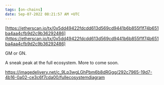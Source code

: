 ```yaml
---
tags: [on-chains]
date: Sep-07-2022 08:21:57 AM +UTC
---
```


[https://etherscan.io/tx/0x5dd49422fdcdd613d569cd9441b6b855f1f74b651ba4aa4cfb9d2c9b36292486](https://etherscan.io/tx/0x5dd49422fdcdd613d569cd9441b6b855f1f74b651ba4aa4cfb9d2c9b36292486)

GM or GN.

A sneak peak at the full ecosystem. More to come soon.

https://imagedelivery.net/c_9Lp3wgLGhPbm6b8dRGgg/292c7965-19d7-4b16-0a02-ce3c6f7cda00/fullecosystemdiagram
